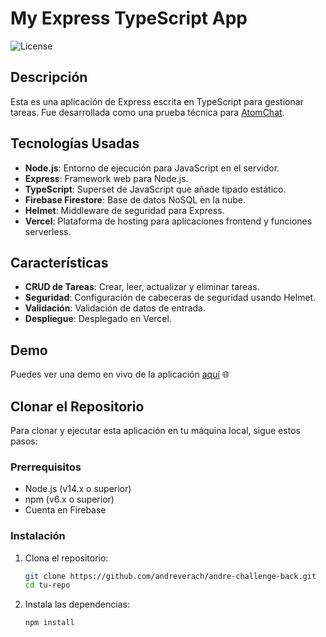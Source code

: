 # My Express TypeScript App

![License](https://img.shields.io/badge/license-MIT-blue.svg)

## Descripción

Esta es una aplicación de Express escrita en TypeScript para gestionar tareas. Fue desarrollada como una prueba técnica para [AtomChat](https://atomchat.io/).

## Tecnologías Usadas

- **Node.js**: Entorno de ejecución para JavaScript en el servidor.
- **Express**: Framework web para Node.js.
- **TypeScript**: Superset de JavaScript que añade tipado estático.
- **Firebase Firestore**: Base de datos NoSQL en la nube.
- **Helmet**: Middleware de seguridad para Express.
- **Vercel**: Plataforma de hosting para aplicaciones frontend y funciones serverless.

## Características

- **CRUD de Tareas**: Crear, leer, actualizar y eliminar tareas.
- **Seguridad**: Configuración de cabeceras de seguridad usando Helmet.
- **Validación**: Validación de datos de entrada.
- **Despliegue**: Desplegado en Vercel.

## Demo

Puedes ver una demo en vivo de la aplicación [aquí](https://tu-demo-en-vercel.vercel.app) 🌐

## Clonar el Repositorio

Para clonar y ejecutar esta aplicación en tu máquina local, sigue estos pasos:

### Prerrequisitos

- Node.js (v14.x o superior)
- npm (v6.x o superior)
- Cuenta en Firebase

### Instalación

1. Clona el repositorio:

   ```sh
   git clone https://github.com/andreverach/andre-challenge-back.git
   cd tu-repo

1. Instala las dependencias:

   ```sh
   npm install
